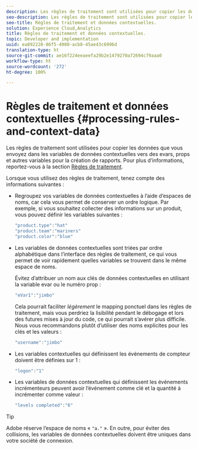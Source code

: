 ```yaml
---
description: Les règles de traitement sont utilisées pour copier les données que vous envoyez dans les variables de données contextuelles vers des evars, props et autres variables pour la création de rapports.
seo-description: Les règles de traitement sont utilisées pour copier les données que vous envoyez dans les variables de données contextuelles vers des evars, props et autres variables pour la création de rapports.
seo-title: Règles de traitement et données contextuelles.
solution: Experience Cloud,Analytics
title: Règles de traitement et données contextuelles.
topic: Developer and implementation
uuid: ea892228-86f5-4980-acb8-45ae43c6996d
translation-type: ht
source-git-commit: ae16f224eeaeefa29b2e1479270a72694c79aaa0
workflow-type: ht
source-wordcount: '272'
ht-degree: 100%

---
```



# Règles de traitement et données contextuelles {#processing-rules-and-context-data}

Les règles de traitement sont utilisées pour copier les données que vous envoyez dans les variables de données contextuelles vers des evars, props et autres variables pour la création de rapports. Pour plus d’informations, reportez-vous à la section [Règles de traitement](https://docs.adobe.com/content/help/fr-FR/analytics/admin/admin-tools/processing-rules/processing-rules.html).

Lorsque vous utilisez des règles de traitement, tenez compte des informations suivantes :

* Regroupez vos variables de données contextuelles à l’aide d’espaces de noms, car cela vous permet de conserver un ordre logique. Par exemple, si vous souhaitez collecter des informations sur un produit, vous pouvez définir les variables suivantes :

   ```js
   "product.type":"hat" 
   "product.team":"mariners" 
   "product.color":"blue"
   ```

* Les variables de données contextuelles sont triées par ordre alphabétique dans l’interface des règles de traitement, ce qui vous permet de voir rapidement quelles variables se trouvent dans le même espace de noms.

   Évitez d’attribuer un nom aux clés de données contextuelles en utilisant la variable evar ou le numéro prop :

   ```js
   "eVar1":"jimbo"
   ```

   Cela pourrait faciliter *légèrement* le mapping ponctuel dans les règles de traitement, mais vous perdriez la lisibilité pendant le débogage et lors des futures mises à jour du code, ce qui pourrait s’avérer plus difficile. Nous vous recommandons plutôt d’utiliser des noms explicites pour les clés et les valeurs :

   ```js
   "username":"jimbo"
   ```

* Les variables contextuelles qui définissent les événements de compteur doivent être définies sur 1 :

   ```js
   "logon":"1"
   ```

* Les variables de données contextuelles qui définissent les événements incrémenteurs peuvent avoir l’événement comme clé et la quantité à incrémenter comme valeur :

   ```js
   "levels completed":"6"
   ```

>[!TIP]
>
>Adobe réserve l’espace de noms « `"a."` ». En outre, pour éviter des collisions, les variables de données contextuelles doivent être uniques dans votre société de connexion.

